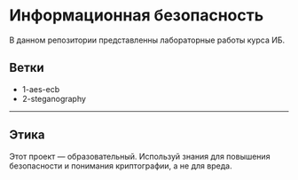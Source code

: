 # Информационная безопасность

В данном репозитории представленны лабораторные работы курса ИБ.

## Ветки
- 1-aes-ecb
- 2-steganography

---

## Этика

Этот проект — образовательный. Используй знания для повышения безопасности и понимания криптографии, а не для вреда.
